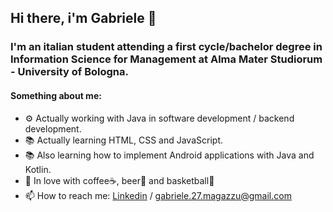 ## Hi there, i'm Gabriele 👋

### I'm an italian student attending a first cycle/bachelor degree in Information Science for Management at Alma Mater Studiorum - University of Bologna.

#### Something about me:
* ⚙️ Actually working with Java in software development / backend development.
* 📚 Actually learning HTML, CSS and JavaScript. 
* 📚 Also learning how to implement Android applications with Java and Kotlin. 
* 🥰 In love with coffee☕, beer🍺 and basketball🏀
* 📫 How to reach me: [Linkedin](https://www.linkedin.com/in/gabriele-magazzù) / gabriele.27.magazzu@gmail.com
